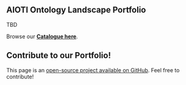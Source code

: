 ## AIOTI Ontology Landscape Portfolio

TBD

Browse our [**Catalogue here**](./catalogue.html).

## Contribute to our Portfolio!

This page is an [open-source project available on GitHub](https://github.com/AIOTIEU/ontologylandscape). Feel free to contribute!
